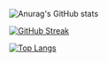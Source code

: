 ![Anurag's GitHub stats](https://github-readme-stats.vercel.app/api?username=semmoolenschot&show_icons=true&theme=radical)

[![GitHub Streak](http://github-readme-streak-stats.herokuapp.com?user=semmoolenschot&theme=radical)](https://git.io/streak-stats)

[![Top Langs](https://github-readme-stats.vercel.app/api/top-langs/?username=semmoolenschot&theme=radical)](https://github.com/anuraghazra/github-readme-stats)
